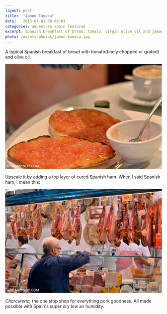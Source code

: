 ```yaml
---
layout: post
title:  "Jamón Tumaca"
date:   2015-07-01 00:00:01
categories: adventure spain featured
excerpt: Spanish breakfast of bread, tomato, virgin olive oil and jamón serrano
photo: /assets/photos/jamon-tumaca.jpg
---
```


A typical Spanish breakfast of bread with tomato(finely chopped or grated) and olive oil.

<div class="pure-g">
    <div class="pure-u-1-1 pure-u-lg-1-1">
       <img class="pure-img" src="/assets/photos/tostada-tomate-01.jpg" alt="Pan tostada con tomate">
    </div>
</div>

Upscale it by adding a top layer of cured Spanish ham. When I said Spanish ham, I mean this:

<div class="pure-g">
    <div class="pure-u-1-1 pure-u-lg-1-1">
       <img class="pure-img" src="/assets/photos/charcuteria.jpg" alt="Charcutería, the awesome pork goodness shop">
    </div>
</div>

*Charcutería,* the one stop shop for everything pork goodness. All made possible with Spain's super dry low air humidity.
